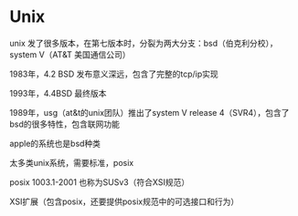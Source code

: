 # Unix

unix 发了很多版本，在第七版本时，分裂为两大分支：bsd（伯克利分校），system V（AT&T 美国通信公司）

1983年，4.2 BSD 发布意义深远，包含了完整的tcp/ip实现

1993年，4.4BSD 最终版本

1989年，usg（at&t的unix团队）推出了system V release 4（SVR4），包含了bsd的很多特性，包含联网功能

apple的系统也是bsd种类

太多类unix系统，需要标准，posix 

posix 1003.1-2001 也称为SUSv3（符合XSI规范）

XSI扩展（包含posix，还要提供posix规范中的可选接口和行为）

